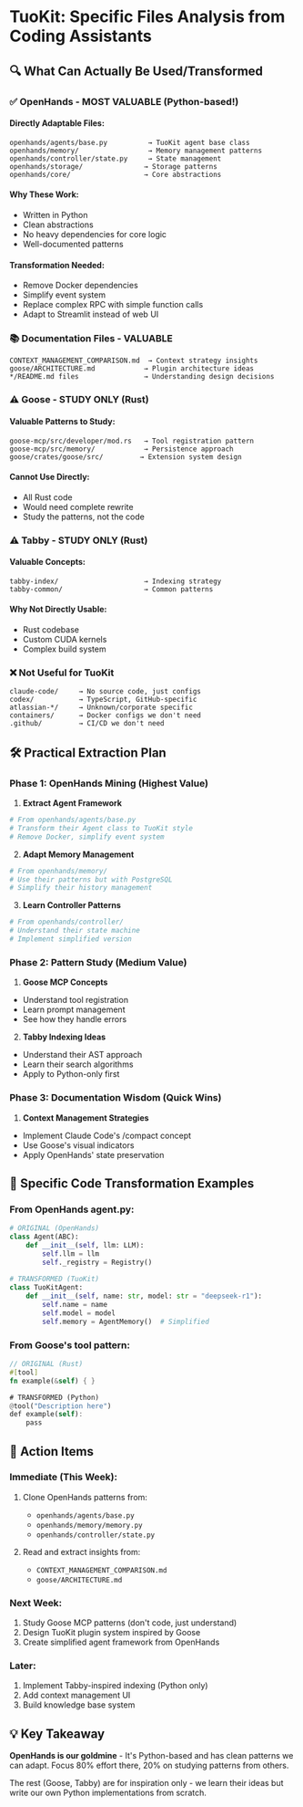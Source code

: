 # TuoKit: Specific Files Analysis from Coding Assistants

## 🔍 What Can Actually Be Used/Transformed

### ✅ OpenHands - MOST VALUABLE (Python-based!)

#### Directly Adaptable Files:
```
openhands/agents/base.py          → TuoKit agent base class
openhands/memory/                 → Memory management patterns
openhands/controller/state.py     → State management
openhands/storage/               → Storage patterns
openhands/core/                  → Core abstractions
```

#### Why These Work:
- Written in Python
- Clean abstractions
- No heavy dependencies for core logic
- Well-documented patterns

#### Transformation Needed:
- Remove Docker dependencies
- Simplify event system
- Replace complex RPC with simple function calls
- Adapt to Streamlit instead of web UI

### 📚 Documentation Files - VALUABLE

```
CONTEXT_MANAGEMENT_COMPARISON.md  → Context strategy insights
goose/ARCHITECTURE.md            → Plugin architecture ideas
*/README.md files                → Understanding design decisions
```

### ⚠️ Goose - STUDY ONLY (Rust)

#### Valuable Patterns to Study:
```
goose-mcp/src/developer/mod.rs   → Tool registration pattern
goose-mcp/src/memory/            → Persistence approach
goose/crates/goose/src/         → Extension system design
```

#### Cannot Use Directly:
- All Rust code
- Would need complete rewrite
- Study the patterns, not the code

### ⚠️ Tabby - STUDY ONLY (Rust)

#### Valuable Concepts:
```
tabby-index/                     → Indexing strategy
tabby-common/                    → Common patterns
```

#### Why Not Directly Usable:
- Rust codebase
- Custom CUDA kernels
- Complex build system

### ❌ Not Useful for TuoKit

```
claude-code/     → No source code, just configs
codex/           → TypeScript, GitHub-specific
atlassian-*/     → Unknown/corporate specific
containers/      → Docker configs we don't need
.github/         → CI/CD we don't need
```

## 🛠️ Practical Extraction Plan

### Phase 1: OpenHands Mining (Highest Value)

1. **Extract Agent Framework**
```python
# From openhands/agents/base.py
# Transform their Agent class to TuoKit style
# Remove Docker, simplify event system
```

2. **Adapt Memory Management**
```python
# From openhands/memory/
# Use their patterns but with PostgreSQL
# Simplify their history management
```

3. **Learn Controller Patterns**
```python
# From openhands/controller/
# Understand their state machine
# Implement simplified version
```

### Phase 2: Pattern Study (Medium Value)

1. **Goose MCP Concepts**
- Understand tool registration
- Learn prompt management
- See how they handle errors

2. **Tabby Indexing Ideas**
- Understand their AST approach
- Learn their search algorithms
- Apply to Python-only first

### Phase 3: Documentation Wisdom (Quick Wins)

1. **Context Management Strategies**
- Implement Claude Code's /compact concept
- Use Goose's visual indicators
- Apply OpenHands' state preservation

## 📂 Specific Code Transformation Examples

### From OpenHands agent.py:
```python
# ORIGINAL (OpenHands)
class Agent(ABC):
    def __init__(self, llm: LLM):
        self.llm = llm
        self._registry = Registry()
        
# TRANSFORMED (TuoKit)
class TuoKitAgent:
    def __init__(self, name: str, model: str = "deepseek-r1"):
        self.name = name
        self.model = model
        self.memory = AgentMemory()  # Simplified
```

### From Goose's tool pattern:
```rust
// ORIGINAL (Rust)
#[tool]
fn example(&self) { }

# TRANSFORMED (Python)
@tool("Description here")
def example(self):
    pass
```

## 🎯 Action Items

### Immediate (This Week):
1. Clone OpenHands patterns from:
   - `openhands/agents/base.py`
   - `openhands/memory/memory.py`
   - `openhands/controller/state.py`

2. Read and extract insights from:
   - `CONTEXT_MANAGEMENT_COMPARISON.md`
   - `goose/ARCHITECTURE.md`

### Next Week:
1. Study Goose MCP patterns (don't code, just understand)
2. Design TuoKit plugin system inspired by Goose
3. Create simplified agent framework from OpenHands

### Later:
1. Implement Tabby-inspired indexing (Python only)
2. Add context management UI
3. Build knowledge base system

## 💡 Key Takeaway

**OpenHands is our goldmine** - It's Python-based and has clean patterns we can adapt. Focus 80% effort there, 20% on studying patterns from others.

The rest (Goose, Tabby) are for inspiration only - we learn their ideas but write our own Python implementations from scratch.
